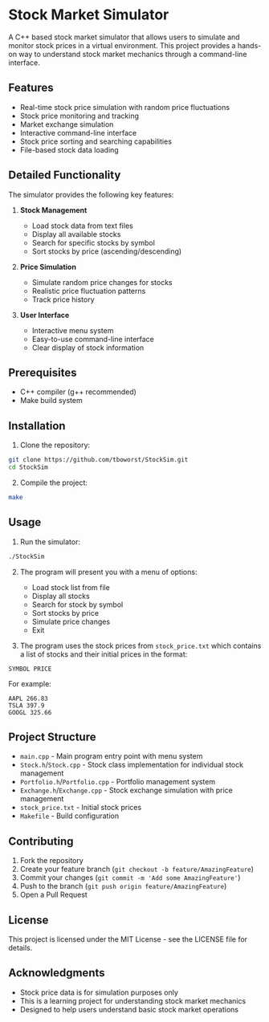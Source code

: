 # Stock Market Simulator

A C++ based stock market simulator that allows users to simulate and monitor stock prices in a virtual environment. This project provides a hands-on way to understand stock market mechanics through a command-line interface.

## Features

- Real-time stock price simulation with random price fluctuations
- Stock price monitoring and tracking
- Market exchange simulation
- Interactive command-line interface
- Stock price sorting and searching capabilities
- File-based stock data loading

## Detailed Functionality

The simulator provides the following key features:

1. **Stock Management**
   - Load stock data from text files
   - Display all available stocks
   - Search for specific stocks by symbol
   - Sort stocks by price (ascending/descending)

2. **Price Simulation**
   - Simulate random price changes for stocks
   - Realistic price fluctuation patterns
   - Track price history

3. **User Interface**
   - Interactive menu system
   - Easy-to-use command-line interface
   - Clear display of stock information

## Prerequisites

- C++ compiler (g++ recommended)
- Make build system

## Installation

1. Clone the repository:
```bash
git clone https://github.com/tboworst/StockSim.git
cd StockSim
```

2. Compile the project:
```bash
make
```

## Usage

1. Run the simulator:
```bash
./StockSim
```

2. The program will present you with a menu of options:
   - Load stock list from file
   - Display all stocks
   - Search for stock by symbol
   - Sort stocks by price
   - Simulate price changes
   - Exit

3. The program uses the stock prices from `stock_price.txt` which contains a list of stocks and their initial prices in the format:
```
SYMBOL PRICE
```

For example:
```
AAPL 266.83
TSLA 397.9
GOOGL 325.66
```

## Project Structure

- `main.cpp` - Main program entry point with menu system
- `Stock.h`/`Stock.cpp` - Stock class implementation for individual stock management
- `Portfolio.h`/`Portfolio.cpp` - Portfolio management system
- `Exchange.h`/`Exchange.cpp` - Stock exchange simulation with price management
- `stock_price.txt` - Initial stock prices
- `Makefile` - Build configuration

## Contributing

1. Fork the repository
2. Create your feature branch (`git checkout -b feature/AmazingFeature`)
3. Commit your changes (`git commit -m 'Add some AmazingFeature'`)
4. Push to the branch (`git push origin feature/AmazingFeature`)
5. Open a Pull Request

## License

This project is licensed under the MIT License - see the LICENSE file for details.

## Acknowledgments

- Stock price data is for simulation purposes only
- This is a learning project for understanding stock market mechanics
- Designed to help users understand basic stock market operations 